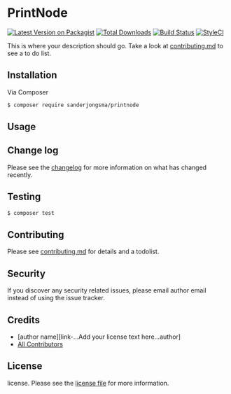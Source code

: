 # PrintNode

[![Latest Version on Packagist][ico-version]][link-packagist]
[![Total Downloads][ico-downloads]][link-downloads]
[![Build Status][ico-travis]][link-travis]
[![StyleCI][ico-styleci]][link-styleci]

This is where your description should go. Take a look at [contributing.md](contributing.md) to see a to do list.

## Installation

Via Composer

``` bash
$ composer require sanderjongsma/printnode
```

## Usage

## Change log

Please see the [changelog](changelog.md) for more information on what has changed recently.

## Testing

``` bash
$ composer test
```

## Contributing

Please see [contributing.md](contributing.md) for details and a todolist.

## Security

If you discover any security related issues, please email author email instead of using the issue tracker.

## Credits

- [author name][link-...Add your license text here...author]
- [All Contributors][link-contributors]

## License

license. Please see the [license file](license.md) for more information.

[ico-version]: https://img.shields.io/packagist/v/sanderjongsma/printnode.svg?style=flat-square
[ico-downloads]: https://img.shields.io/packagist/dt/sanderjongsma/printnode.svg?style=flat-square
[ico-travis]: https://img.shields.io/travis/sanderjongsma/printnode/master.svg?style=flat-square
[ico-styleci]: https://styleci.io/repos/12345678/shield

[link-packagist]: https://packagist.org/packages/sanderjongsma/printnode
[link-downloads]: https://packagist.org/packages/sanderjongsma/printnode
[link-travis]: https://travis-ci.org/sanderjongsma/printnode
[link-styleci]: https://styleci.io/repos/12345678
[link-author]: https://github.com/sanderjongsma
[link-contributors]: ../../contributors
